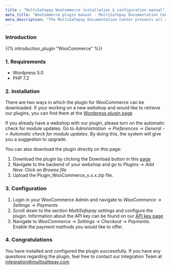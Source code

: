 ```yaml
---
title : "MultiSafepay WooCommerce installation & configuration manual"
meta_title: "WooCommerce plugin manual - MultiSafepay Documentation Center"
meta_description: "The MultiSafepay Documentation Center presents all relevant information about our Plugins and API. You can also find support pages for Payment Methods, Tools and General Questions as well as the contact details of our Support and Integration Teams."
---
```


### Introduction

{{% introduction_plugin "WooCommerce" %}}

### 1. Requirements
- Wordpress 5.0
- PHP 7.2

### 2. Installation
There are two ways in which the plugin for WooCommerce can be downloaded. If your working on a new webshop and would like to retrieve our plugins, you can find them at the [Wordpress plugin page](https://wordpress.org/plugins/multisafepay)

If you already have a webshop with our plugin, please turn on the automatic check for module updates. Go to _Administration_ -> _Preferences_ -> _General_ -> _Automatic check for module updates_. By doing this, the system will give you a suggestion to upgrade.

You can also download the plugin directly on this page:

1. Download the plugin by clicking the Download button in this [page](/integrations/woocommerce)
2. Navigate to the backend of your webshop and go to _Plugins_ -> _Add New_. Click on _Browse file_
3. Upload the Plugin_WooCommerce_x.x.x.zip file.

### 3. Configuration
1. Login in your WooCommerce Admin and navigate to _WooCommerce_ -> _Settings_ -> _Payments_
2. Scroll down to the section _MultiSafepay settings_ and configure the plugin. Information about the API key can be found on our [API key page](/tools/multisafepay-control/get-your-api-key)
3. Navigate to _WooCommerce_ -> _Settings_ -> _Checkout_ -> _Payments_. Enable the payment methods you would like to offer.

### 4. Congratulations
You have installed and configured the plugin successfully. If you have any questions regarding the plugin, feel free to contact our Integration Team at <integration@multisafepay.com>
